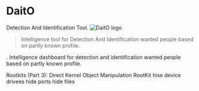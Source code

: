 # DaitO
Detection And Identification Tool.
![DaitO logo](https://github.com/oririnat/DaitO/blob/master/Design/Daito%20logos/logo%20%2B%20text/logo%20-%20black-s.png )

>  Intelligence tool for Detection And Identification wanted people based on partly known profile.


. Intelligence dashboard for detection and identification wanted people based on partly known profile.


Rootkits (Part 3): Direct Kernel Object Manipulation
RootKit
hise device drivees
hide ports
hide files
